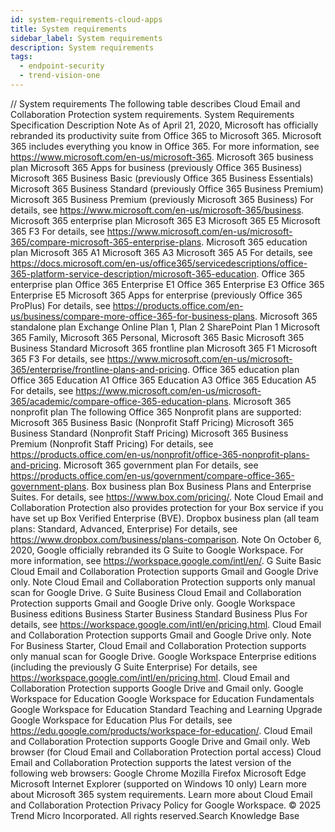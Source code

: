 ```yaml
---
id: system-requirements-cloud-apps
title: System requirements
sidebar_label: System requirements
description: System requirements
tags:
  - endpoint-security
  - trend-vision-one
---
```


/*<![CDATA[*/ $('#title').html($('meta[name=map-description]').attr('content')); /*]]>*/ System requirements The following table describes Cloud Email and Collaboration Protection system requirements. System Requirements Specification Description Note As of April 21, 2020, Microsoft has officially rebranded its productivity suite from Office 365 to Microsoft 365. Microsoft 365 includes everything you know in Office 365. For more information, see https://www.microsoft.com/en-us/microsoft-365. Microsoft 365 business plan Microsoft 365 Apps for business (previously Office 365 Business) Microsoft 365 Business Basic (previously Office 365 Business Essentials) Microsoft 365 Business Standard (previously Office 365 Business Premium) Microsoft 365 Business Premium (previously Microsoft 365 Business) For details, see https://www.microsoft.com/en-us/microsoft-365/business. Microsoft 365 enterprise plan Microsoft 365 E3 Microsoft 365 E5 Microsoft 365 F3 For details, see https://www.microsoft.com/en-us/microsoft-365/compare-microsoft-365-enterprise-plans. Microsoft 365 education plan Microsoft 365 A1 Microsoft 365 A3 Microsoft 365 A5 For details, see https://docs.microsoft.com/en-us/office365/servicedescriptions/office-365-platform-service-description/microsoft-365-education. Office 365 enterprise plan Office 365 Enterprise E1 Office 365 Enterprise E3 Office 365 Enterprise E5 Microsoft 365 Apps for enterprise (previously Office 365 ProPlus) For details, see https://products.office.com/en-us/business/compare-more-office-365-for-business-plans. Microsoft 365 standalone plan Exchange Online Plan 1, Plan 2 SharePoint Plan 1 Microsoft 365 Family, Microsoft 365 Personal, Microsoft 365 Basic Microsoft 365 Business Standard Microsoft 365 frontline plan Microsoft 365 F1 Microsoft 365 F3 For details, see https://www.microsoft.com/en-us/microsoft-365/enterprise/frontline-plans-and-pricing. Office 365 education plan Office 365 Education A1 Office 365 Education A3 Office 365 Education A5 For details, see https://www.microsoft.com/en-us/microsoft-365/academic/compare-office-365-education-plans. Microsoft 365 nonprofit plan The following Office 365 Nonprofit plans are supported: Microsoft 365 Business Basic (Nonprofit Staff Pricing) Microsoft 365 Business Standard (Nonprofit Staff Pricing) Microsoft 365 Business Premium (Nonprofit Staff Pricing) For details, see https://products.office.com/en-us/nonprofit/office-365-nonprofit-plans-and-pricing. Microsoft 365 government plan For details, see https://products.office.com/en-us/government/compare-office-365-government-plans. Box business plan Box Business Plans and Enterprise Suites. For details, see https://www.box.com/pricing/. Note Cloud Email and Collaboration Protection also provides protection for your Box service if you have set up Box Verified Enterprise (BVE). Dropbox business plan (all team plans: Standard, Advanced, Enterprise) For details, see https://www.dropbox.com/business/plans-comparison. Note On October 6, 2020, Google officially rebranded its G Suite to Google Workspace. For more information, see https://workspace.google.com/intl/en/. G Suite Basic Cloud Email and Collaboration Protection supports Gmail and Google Drive only. Note Cloud Email and Collaboration Protection supports only manual scan for Google Drive. G Suite Business Cloud Email and Collaboration Protection supports Gmail and Google Drive only. Google Workspace Business editions Business Starter Business Standard Business Plus For details, see https://workspace.google.com/intl/en/pricing.html. Cloud Email and Collaboration Protection supports Gmail and Google Drive only. Note For Business Starter, Cloud Email and Collaboration Protection supports only manual scan for Google Drive. Google Workspace Enterprise editions (including the previously G Suite Enterprise) For details, see https://workspace.google.com/intl/en/pricing.html. Cloud Email and Collaboration Protection supports Google Drive and Gmail only. Google Workspace for Education Google Workspace for Education Fundamentals Google Workspace for Education Standard Teaching and Learning Upgrade Google Workspace for Education Plus For details, see https://edu.google.com/products/workspace-for-education/. Cloud Email and Collaboration Protection supports Google Drive and Gmail only. Web browser (for Cloud Email and Collaboration Protection portal access) Cloud Email and Collaboration Protection supports the latest version of the following web browsers: Google Chrome Mozilla Firefox Microsoft Edge Microsoft Internet Explorer (supported on Windows 10 only) Learn more about Microsoft 365 system requirements. Learn more about Cloud Email and Collaboration Protection Privacy Policy for Google Workspace. © 2025 Trend Micro Incorporated. All rights reserved.Search Knowledge Base